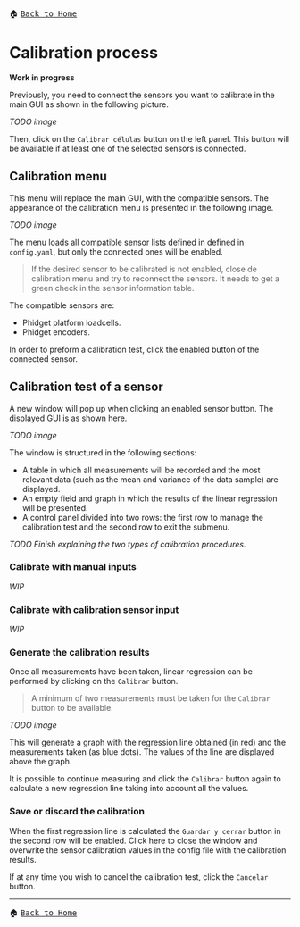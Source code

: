 :house: <kbd>[Back to Home](../home.md)</kbd>

# Calibration process
**Work in progress**

Previously, you need to connect the sensors you want to calibrate in the main GUI as shown in the following picture.

*TODO image*

Then, click on the `Calibrar células` button on the left panel. This button will be available if at least one of the selected sensors is connected.

## Calibration menu

This menu will replace the main GUI, with the compatible sensors. The appearance of the calibration menu is presented in the following image.

*TODO image*

The menu loads all compatible sensor lists defined in defined in `config.yaml`, but only the connected ones will be enabled.

> If the desired sensor to be calibrated is not enabled, close de calibration menu and try to reconnect the sensors. It needs to get a green check in the sensor information table.

The compatible sensors are:
- Phidget platform loadcells.
- Phidget encoders.

In order to preform a calibration test, click the enabled button of the connected sensor.

## Calibration test of a sensor

A new window will pop up when clicking an enabled sensor button. The displayed GUI is as shown here.

*TODO image*

The window is structured in the following sections:
- A table in which all measurements will be recorded and the most relevant data (such as the mean and variance of the data sample) are displayed.
- An empty field and graph in which the results of the linear regression will be presented.
- A control panel divided into two rows: the first row to manage the calibration test and the second row to exit the submenu.

*TODO Finish explaining the two types of calibration procedures.*

### Calibrate with manual inputs
*WIP*

### Calibrate with calibration sensor input
*WIP*

### Generate the calibration results
Once all measurements have been taken, linear regression can be performed by clicking on the `Calibrar` button.

> A minimum of two measurements must be taken for the `Calibrar` button to be available.

*TODO image*

This will generate a graph with the regression line obtained (in red) and the measurements taken (as blue dots). The values of the line are displayed above the graph.

It is possible to continue measuring and click the `Calibrar` button again to calculate a new regression line taking into account all the values.

### Save or discard the calibration
When the first regression line is calculated the `Guardar y cerrar` button in the second row will be enabled. Click here to close the window and overwrite the sensor calibration values in the config file with the calibration results.

If at any time you wish to cancel the calibration test, click the `Cancelar` button.

---

:house: <kbd>[Back to Home](../home.md)</kbd>